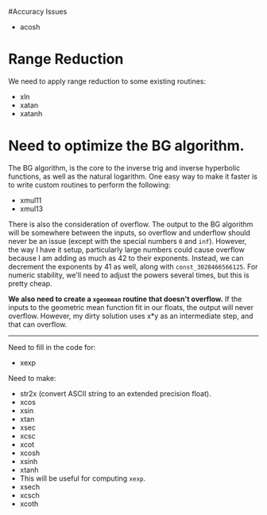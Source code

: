 #Accuracy Issues
* acosh

# Range Reduction
We need to apply range reduction to some existing routines:
* xln
* xatan
* xatanh

# Need to optimize the BG algorithm.
The BG algorithm, is the core to the inverse trig and inverse hyperbolic functions, as well as the natural logarithm. One easy way to make it faster is to write custom routines to perform the following:

* xmul11
* xmul13

There is also the consideration of overflow. The output to the BG algorithm will be somewhere between the inputs, so overflow and underflow should never be an issue (except with the special numbers `0` and `inf`). However, the way I have it setup, particularly large numbers could cause overflow because I am adding as much as 42 to their exponents. Instead, we can decrement the exponents by 41 as well, along with `const_3028466566125`. For numeric stability, we'll need to adjust the powers several times, but this is pretty cheap.

**We also need to create a `xgeomean` routine that doesn't overflow.** If the inputs to the geometric mean function fit in our floats, the output will never overflow. However, my dirty solution uses x*y as an intermediate step, and that can overflow.

---
Need to fill in the code for:
* xexp

Need to make:
* str2x (convert ASCII string to an extended precision float).
* xcos
* xsin
* xtan
* xsec
* xcsc
* xcot
* xcosh
* xsinh
* xtanh
 * This will be useful for computing `xexp`.
* xsech
* xcsch
* xcoth
